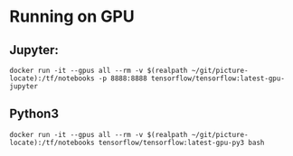 # Running on GPU

## Jupyter:
```
docker run -it --gpus all --rm -v $(realpath ~/git/picture-locate):/tf/notebooks -p 8888:8888 tensorflow/tensorflow:latest-gpu-jupyter
```

## Python3
```
docker run -it --gpus all --rm -v $(realpath ~/git/picture-locate):/tf/notebooks tensorflow/tensorflow:latest-gpu-py3 bash
```
